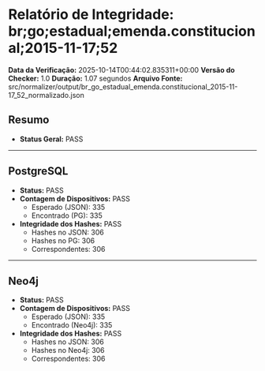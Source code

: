 # Relatório de Integridade: br;go;estadual;emenda.constitucional;2015-11-17;52

**Data da Verificação:** 2025-10-14T00:44:02.835311+00:00
**Versão do Checker:** 1.0
**Duração:** 1.07 segundos
**Arquivo Fonte:** src/normalizer/output/br_go_estadual_emenda.constitucional_2015-11-17_52_normalizado.json

## Resumo
* **Status Geral:** PASS

---

## PostgreSQL
* **Status:** PASS
* **Contagem de Dispositivos:** PASS
  * Esperado (JSON): 335
  * Encontrado (PG): 335
* **Integridade dos Hashes:** PASS
  * Hashes no JSON: 306
  * Hashes no PG: 306
  * Correspondentes: 306

---

## Neo4j
* **Status:** PASS
* **Contagem de Dispositivos:** PASS
  * Esperado (JSON): 335
  * Encontrado (Neo4j): 335
* **Integridade dos Hashes:** PASS
  * Hashes no JSON: 306
  * Hashes no Neo4j: 306
  * Correspondentes: 306